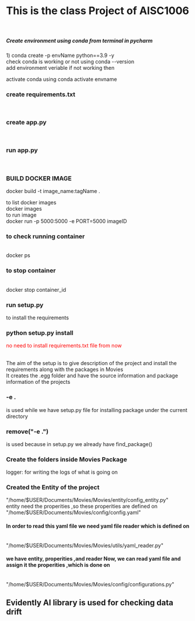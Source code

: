 <h1>This is the class Project of AISC1006 </h1> <br/>

<h5> Create environment using conda from terminal in pycharm</h5>
1) conda create -p envName python==3.9 -y  <br/>
check conda is working or not using conda --version <br/>
add environment veriable if not working then <br/>

activate conda using conda activate envname <br/>

<h3>create requirements.txt </h3> <br/>
<h3> create app.py </h3> <br/>
<h3> run app.py </h3> <br/>

<h3>BUILD DOCKER IMAGE</h3>

docker build -t image_name:tagName . <br/>

to list docker images <br/>
docker images <br/>
to run image <br/>
docker run -p 5000:5000 -e PORT=5000 imageID <br/>


<h3>to check running container </h3> <br/>
docker ps <br/>
<h3> to stop container  </h3><br/>
docker stop container_id <br/>

 <h3> run  setup.py </h3> to install the requirements <br/>
<h3>python setup.py install</h3> <p style="color:red;"> no need to install requirements.txt file from  now</p></br>
The aim of the setup is to give description of the project and install the requirements along with the packages in Movies <br/>
It creates the .egg folder and have the source information and package information of the projects <br/>

 

<h3>-e .</h3> is used while we have setup.py  file for installing package under the current directory </br>
<h3>remove("-e .")</h3> is used because in setup.py we already have find_package()</br>



<h3> Create  the folders inside Movies Package</h3>
logger: for writing the logs of what is going on </br>

<h3>Created the Entity of the project</h3>
"/home/$USER/Documents/Movies/Movies/entity/config_entity.py" </br>
entity need the properities ,so these properities are defined on </br>
"/home/$USER/Documents/Movies/config/config.yaml"  </br> 

<h4> In order to read this yaml file we  need yaml file reader which is defined on </h4></br>
 "/home/$USER/Documents/Movies/Movies/utils/yaml_reader.py"

<h4>we have entity, properities ,and reader Now, we can read yaml file and assign it the properities ,which is done on </h4></br>
"/home/$USER/Documents/Movies/Movies/config/configurations.py" 

<h2> Evidently AI library is used for checking data drift </h2>

